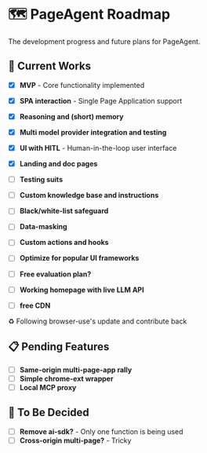 # 🗺️ PageAgent Roadmap

The development progress and future plans for PageAgent.

## 🚀 Current Works

- [x] **MVP** - Core functionality implemented
- [x] **SPA interaction** - Single Page Application support
- [x] **Reasoning and (short) memory**
- [x] **Multi model provider integration and testing**
- [x] **UI with HITL** - Human-in-the-loop user interface
- [x] **Landing and doc pages**
- [ ] **Testing suits**
- [ ] **Custom knowledge base and instructions**
- [ ] **Black/white-list safeguard**
- [ ] **Data-masking**
- [ ] **Custom actions and hooks**
- [ ] **Optimize for popular UI frameworks**
- [ ] **Free evaluation plan?**
- [ ] **Working homepage with live LLM API**
- [ ] **free CDN**


♻️ Following browser-use's update and contribute back

## 📋 Pending Features

- [ ] **Same-origin multi-page-app rally**
- [ ] **Simple chrome-ext wrapper**
- [ ] **Local MCP proxy**

## 🤔 To Be Decided

- [ ] **Remove ai-sdk?** - Only one function is being used
- [ ] **Cross-origin multi-page?** - Tricky
